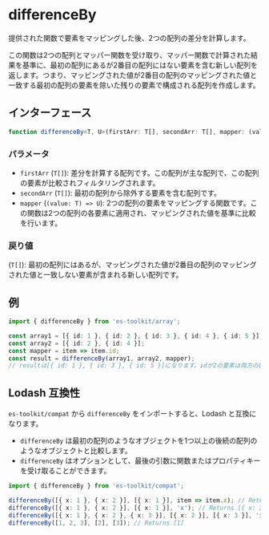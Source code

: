 # differenceBy

提供された関数で要素をマッピングした後、2つの配列の差分を計算します。

この関数は2つの配列とマッパー関数を受け取り、マッパー関数で計算された結果を基準に、最初の配列にあるが2番目の配列にはない要素を含む新しい配列を返します。つまり、マッピングされた値が2番目の配列のマッピングされた値と一致する最初の配列の要素を除いた残りの要素で構成される配列を作成します。

## インターフェース

```typescript
function differenceBy<T, U>(firstArr: T[], secondArr: T[], mapper: (value: T) => U): T[];
```

### パラメータ

- `firstArr` (`T[]`): 差分を計算する配列です。この配列が主な配列で、この配列の要素が比較されフィルタリングされます。
- `secondArr` (`T[]`): 最初の配列から除外する要素を含む配列です。
- `mapper` (`(value: T) => U`): 2つの配列の要素をマッピングする関数です。この関数は2つの配列の各要素に適用され、マッピングされた値を基準に比較を行います。

### 戻り値

(`T[]`): 最初の配列にはあるが、マッピングされた値が2番目の配列のマッピングされた値と一致しない要素が含まれる新しい配列です。

## 例

```typescript
import { differenceBy } from 'es-toolkit/array';

const array1 = [{ id: 1 }, { id: 2 }, { id: 3 }, { id: 4 }, { id: 5 }];
const array2 = [{ id: 2 }, { id: 4 }];
const mapper = item => item.id;
const result = differenceBy(array1, array2, mapper);
// resultは[{ id: 1 }, { id: 3 }, { id: 5 }]になります。idが2の要素は両方の配列に存在するため、結果から除外されます。
```

## Lodash 互換性

`es-toolkit/compat` から `differenceBy` をインポートすると、Lodash と互換になります。

- `differenceBy` は最初の配列のようなオブジェクトを1つ以上の後続の配列のようなオブジェクトと比較します。
- `differenceBy` はオプションとして、最後の引数に関数またはプロパティキーを受け取ることができます。

```typescript
import { differenceBy } from 'es-toolkit/compat';

differenceBy([{ x: 1 }, { x: 2 }], [{ x: 1 }], item => item.x); // Returns [{ x: 2 }]
differenceBy([{ x: 1 }, { x: 2 }], [{ x: 1 }], 'x'); // Returns [{ x: 2 }]
differenceBy([{ x: 1 }, { x: 2 }, { x: 3 }], [{ x: 2 }], [{ x: 3 }], 'x'); // Returns [{ x: 1 }]
differenceBy([1, 2, 3], [2], [3]); // Returns [1]
```
